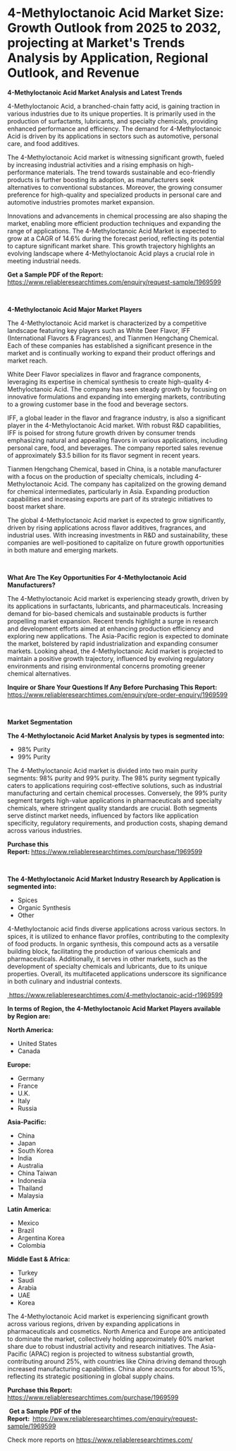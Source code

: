 <p><h1>4-Methyloctanoic Acid Market Size: Growth Outlook from 2025 to 2032, projecting at Market's Trends Analysis by Application, Regional Outlook, and Revenue</h1></p><p><strong>4-Methyloctanoic Acid Market Analysis and Latest Trends</strong></p>
<p><p>4-Methyloctanoic Acid, a branched-chain fatty acid, is gaining traction in various industries due to its unique properties. It is primarily used in the production of surfactants, lubricants, and specialty chemicals, providing enhanced performance and efficiency. The demand for 4-Methyloctanoic Acid is driven by its applications in sectors such as automotive, personal care, and food additives.</p><p>The 4-Methyloctanoic Acid market is witnessing significant growth, fueled by increasing industrial activities and a rising emphasis on high-performance materials. The trend towards sustainable and eco-friendly products is further boosting its adoption, as manufacturers seek alternatives to conventional substances. Moreover, the growing consumer preference for high-quality and specialized products in personal care and automotive industries promotes market expansion.</p><p>Innovations and advancements in chemical processing are also shaping the market, enabling more efficient production techniques and expanding the range of applications. The 4-Methyloctanoic Acid Market is expected to grow at a CAGR of 14.6% during the forecast period, reflecting its potential to capture significant market share. This growth trajectory highlights an evolving landscape where 4-Methyloctanoic Acid plays a crucial role in meeting industrial needs.</p></p>
<p><strong>Get a Sample PDF of the Report:&nbsp;</strong> <a href="https://www.reliableresearchtimes.com/enquiry/request-sample/1969599?utm_campaign=2181&utm_medium=2&utm_source=Github&utm_content=ia&utm_term=04022025&utm_id=4-methyloctanoic-acid">https://www.reliableresearchtimes.com/enquiry/request-sample/1969599</a></p>
<p>&nbsp;</p>
<p><strong>4-Methyloctanoic Acid Major Market Players</strong></p>
<p><p>The 4-Methyloctanoic Acid market is characterized by a competitive landscape featuring key players such as White Deer Flavor, IFF (International Flavors & Fragrances), and Tianmen Hengchang Chemical. Each of these companies has established a significant presence in the market and is continually working to expand their product offerings and market reach.</p><p>White Deer Flavor specializes in flavor and fragrance components, leveraging its expertise in chemical synthesis to create high-quality 4-Methyloctanoic Acid. The company has seen steady growth by focusing on innovative formulations and expanding into emerging markets, contributing to a growing customer base in the food and beverage sectors.</p><p>IFF, a global leader in the flavor and fragrance industry, is also a significant player in the 4-Methyloctanoic Acid market. With robust R&D capabilities, IFF is poised for strong future growth driven by consumer trends emphasizing natural and appealing flavors in various applications, including personal care, food, and beverages. The company reported sales revenue of approximately $3.5 billion for its flavor segment in recent years.</p><p>Tianmen Hengchang Chemical, based in China, is a notable manufacturer with a focus on the production of specialty chemicals, including 4-Methyloctanoic Acid. The company has capitalized on the growing demand for chemical intermediates, particularly in Asia. Expanding production capabilities and increasing exports are part of its strategic initiatives to boost market share.</p><p>The global 4-Methyloctanoic Acid market is expected to grow significantly, driven by rising applications across flavor additives, fragrances, and industrial uses. With increasing investments in R&D and sustainability, these companies are well-positioned to capitalize on future growth opportunities in both mature and emerging markets.</p></p>
<p>&nbsp;</p>
<p><strong>What Are The Key Opportunities For 4-Methyloctanoic Acid Manufacturers?</strong></p>
<p><p>The 4-Methyloctanoic Acid market is experiencing steady growth, driven by its applications in surfactants, lubricants, and pharmaceuticals. Increasing demand for bio-based chemicals and sustainable products is further propelling market expansion. Recent trends highlight a surge in research and development efforts aimed at enhancing production efficiency and exploring new applications. The Asia-Pacific region is expected to dominate the market, bolstered by rapid industrialization and expanding consumer markets. Looking ahead, the 4-Methyloctanoic Acid market is projected to maintain a positive growth trajectory, influenced by evolving regulatory environments and rising environmental concerns promoting greener chemical alternatives.</p></p>
<p><strong>Inquire or Share Your Questions If Any Before Purchasing This Report:</strong> <a href="https://www.reliableresearchtimes.com/enquiry/pre-order-enquiry/1969599?utm_campaign=2181&utm_medium=2&utm_source=Github&utm_content=ia&utm_term=04022025&utm_id=4-methyloctanoic-acid">https://www.reliableresearchtimes.com/enquiry/pre-order-enquiry/1969599</a></p>
<p>&nbsp;</p>
<p><strong>Market Segmentation</strong></p>
<p><strong>The 4-Methyloctanoic Acid Market Analysis by types is segmented into:</strong></p>
<p><ul><li>98% Purity</li><li>99% Purity</li></ul></p>
<p><p>The 4-Methyloctanoic Acid market is divided into two main purity segments: 98% purity and 99% purity. The 98% purity segment typically caters to applications requiring cost-effective solutions, such as industrial manufacturing and certain chemical processes. Conversely, the 99% purity segment targets high-value applications in pharmaceuticals and specialty chemicals, where stringent quality standards are crucial. Both segments serve distinct market needs, influenced by factors like application specificity, regulatory requirements, and production costs, shaping demand across various industries.</p></p>
<p><strong>Purchase this Report:&nbsp;</strong><a href="https://www.reliableresearchtimes.com/purchase/1969599?utm_campaign=2181&utm_medium=2&utm_source=Github&utm_content=ia&utm_term=04022025&utm_id=4-methyloctanoic-acid">https://www.reliableresearchtimes.com/purchase/1969599</a></p>
<p>&nbsp;</p>
<p><strong>The 4-Methyloctanoic Acid Market Industry Research by Application is segmented into:</strong></p>
<p><ul><li>Spices</li><li>Organic Synthesis</li><li>Other</li></ul></p>
<p><p>4-Methyloctanoic acid finds diverse applications across various sectors. In spices, it is utilized to enhance flavor profiles, contributing to the complexity of food products. In organic synthesis, this compound acts as a versatile building block, facilitating the production of various chemicals and pharmaceuticals. Additionally, it serves in other markets, such as the development of specialty chemicals and lubricants, due to its unique properties. Overall, its multifaceted applications underscore its significance in both culinary and industrial contexts.</p></p>
<p><a href="https://www.reliableresearchtimes.com/4-methyloctanoic-acid-r1969599?utm_campaign=2181&utm_medium=2&utm_source=Github&utm_content=ia&utm_term=04022025&utm_id=4-methyloctanoic-acid">&nbsp;https://www.reliableresearchtimes.com/4-methyloctanoic-acid-r1969599</a></p>
<p><strong>In terms of Region, the 4-Methyloctanoic Acid Market Players available by Region are:</strong></p>
<p>
    <p> <strong> North America: </strong>
        <ul>
            <li>United States</li>
            <li>Canada</li>
        </ul>
        </p> 
    <p> <strong> Europe: </strong>
        <ul>
            <li>Germany</li>
            <li>France</li>
            <li>U.K.</li>
            <li>Italy</li>
            <li>Russia</li>
        </ul>
        </p> 
    <p> <strong> Asia-Pacific: </strong>
        <ul>
            <li>China</li>
            <li>Japan</li>
            <li>South Korea</li>
            <li>India</li>
            <li>Australia</li>
            <li>China Taiwan</li>
            <li>Indonesia</li>
            <li>Thailand</li>
            <li>Malaysia</li>
        </ul>
        </p> 
    <p> <strong> Latin America: </strong>
        <ul>
            <li>Mexico</li>
            <li>Brazil</li>
            <li>Argentina Korea</li>
            <li>Colombia</li>
        </ul>
        </p> 
    <p> <strong> Middle East & Africa: </strong>
        <ul>
            <li>Turkey</li>
            <li>Saudi</li>
            <li>Arabia</li>
            <li>UAE</li>
            <li>Korea</li>
        </ul>
    </p>
    </p>
<p><p>The 4-Methyloctanoic Acid market is experiencing significant growth across various regions, driven by expanding applications in pharmaceuticals and cosmetics. North America and Europe are anticipated to dominate the market, collectively holding approximately 60% market share due to robust industrial activity and research initiatives. The Asia-Pacific (APAC) region is projected to witness substantial growth, contributing around 25%, with countries like China driving demand through increased manufacturing capabilities. China alone accounts for about 15%, reflecting its strategic positioning in global supply chains.</p></p>
<p><strong>Purchase this Report: </strong><a href="https://www.reliableresearchtimes.com/purchase/1969599?utm_campaign=2181&utm_medium=2&utm_source=Github&utm_content=ia&utm_term=04022025&utm_id=4-methyloctanoic-acid">https://www.reliableresearchtimes.com/purchase/1969599</a></p>
<p>&nbsp;<strong>Get a Sample PDF of the Report:&nbsp;&nbsp;</strong><a href="https://www.reliableresearchtimes.com/enquiry/request-sample/1969599?utm_campaign=2181&utm_medium=2&utm_source=Github&utm_content=ia&utm_term=04022025&utm_id=4-methyloctanoic-acid">https://www.reliableresearchtimes.com/enquiry/request-sample/1969599</a></p>
<p><strong></strong></p>
<p>Check more reports on <a href="https://www.reliableresearchtimes.com/?utm_campaign=2181&utm_medium=2&utm_source=Github&utm_content=ia&utm_term=04022025&utm_id=4-methyloctanoic-acid">https://www.reliableresearchtimes.com/</a></p>